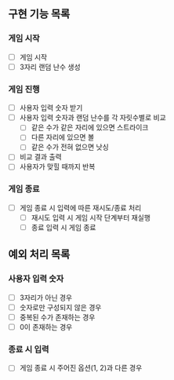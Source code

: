 ## 구현 기능 목록

### 게임 시작

- [ ] 게임 시작
- [ ] 3자리 랜덤 난수 생성

### 게임 진행

- [ ] 사용자 입력 숫자 받기
- [ ] 사용자 입력 숫자과 랜덤 난수를 각 자릿수별로 비교
    - [ ] 같은 수가 같은 자리에 있으면 스트라이크
    - [ ] 다른 자리에 있으면 볼
    - [ ] 같은 수가 전혀 없으면 낫싱
- [ ] 비교 결과 출력
- [ ] 사용자가 맞힐 때까지 반복

### 게임 종료

- [ ] 게임 종료 시 입력에 따른 재시도/종료 처리
    - [ ] 재시도 입력 시 게임 시작 단계부터 재실행
    - [ ] 종료 입력 시 게임 종료

## 예외 처리 목록

### 사용자 입력 숫자

- [ ] 3자리가 아닌 경우
- [ ] 숫자로만 구성되지 않은 경우
- [ ] 중복된 수가 존재하는 경우
- [ ] 0이 존재하는 경우

### 종료 시 입력

- [ ] 게임 종료 시 주어진 옵션(1, 2)과 다른 경우